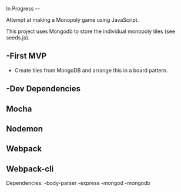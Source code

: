In Progress --


Attempt at making a Monopoly game using JavaScript.

This project uses Mongodb to store the individual monopoly tiles (see seeds.js).


-First MVP
- 
- Create tiles from MongoDB and arrange this in a board pattern.



-Dev Dependencies
-
Mocha
-
Nodemon
-
Webpack
-
Webpack-cli
-
Dependencies:
-body-parser
-express
-mongod
-mongodb
